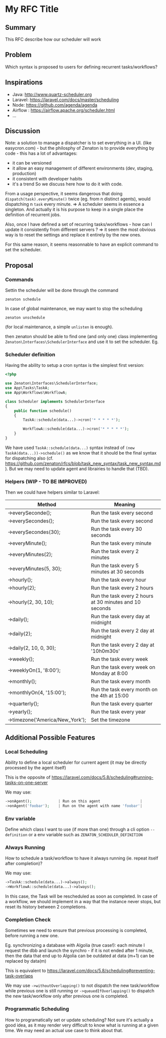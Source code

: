 # My RFC Title

## Summary

This RFC describe how our scheduler will work

## Problem

Which syntax is proposed to users for defining recurrent tasks/workflows? 

## Inspirations

- Java: http://www.quartz-scheduler.org
- Laravel: https://laravel.com/docs/master/scheduling
- Node: https://github.com/agenda/agenda
- Airflow : https://airflow.apache.org/scheduler.html
- ...

## Discussion

Note: a solution to manage a dispatcher is to set everything in a UI. (like easycron.com) - but the philosphy of Zenaton is to provide everything by code - this has a lot of advantages:
- it can be versioned
- it allow an easy management of different environments (dev, staging,  production)
- it consistent with developer habits
- it's a trend
So we discuss here how to do it with code.

From a usage perspective, it seems dangerous that doing `dispatch(task).everyMinute()` twice (eg. from n distinct agents), would dispatching n `task` every minute. => A scheduler seems in essence a singleton. And actually it is his purpose to keep in a single place the definition of recurrent jobs. 

Also, once I have defined a set of recurring tasks/workflows - how can I update it consistently from different servers ? => it seem the most obvious way is to reset the settings and replace it entirely by the new ones.

For this same reason, it seems reasonnable to have an explicit command to set the scheduler.

## Proposal

### Commands
Settin the scheduler will be done through the command
```
zenaton schedule
```
In case of global maintenance, we may want to stop the scheduling
```
zenaton unschedule
```
(for local maintenance, a simple `unlisten` is enough).

then zenaton should be able to find one (and only one) class implementing `Zenaton\Interfaces\SchedulerInterface` and use it to set the scheduler. Eg.

### Scheduler definition

Having the ability to setup a cron syntax is the simplest first version:

```php
<?php

use Zenaton\Interfaces\SchedulerInterface;
use App\Tasks\TaskA;
use App\Workflows\WorkflowA;

class Scheduler implements SchedulerInterface
{
    public function schedule()
    {
        TaskA::schedule(data...)->cron('* * * * *');

        WorkflowA::schedule(data...)->cron('* * * * *');
    }
}
```
We have used `TaskA::schedule(data...)` syntax instead of `(new TaskA(data...))->schedule()` as we know that it should be the final syntax for dispatching also (cf. https://github.com/zenaton/rfcs/blob/task_new_syntax/task_new_syntax.md). But we may need to update agent and librairies to handle that (TBD).

### Helpers (WIP - TO BE IMPROVED)

Then we could have helpers similar to Laravel:

|Method                 | Meaning|
|-----------------------|--------|
|->everySeconde();      | Run the task every second|
|->everySecondes();     | Run the task every second|
|->everySecondes(30);   | Run the task every 30 seconds|
|->everyMinute();       | Run the task every minute|
|->everyMinutes(2);     | Run the task every 2 minutes|
|->everyMinutes(5, 30); | Run the task every 5 minutes at 30 seconds|
|->hourly();            | Run the task every hour|
|->hourly(2);           | Run the task every 2 hours|
|->hourly(2, 30, 10);   | Run the task every 2 hours at 30 minutes and 10 seconds|
|->daily();             | Run the task every day at midnight|
|->daily(2);            | Run the task every 2 day at midnight|
|->daily(2, 10, 0, 30); | Run the task every 2 day at '10h0m30s'|
|->weekly();            | Run the task every week|
|->weeklyOn(1, '8:00'); | Run the task every week on Monday at 8:00|
|->monthly();           | Run the task every month|
|->monthlyOn(4, '15:00');| Run the task every month on the 4th at 15:00|
|->quarterly();         | Run the task every quarter|
|->yearly();            | Run the task every year|
|->timezone('America/New_York');| Set the timezone|


## Additional Possible Features

### Local Scheduling
Ability to define a local scheduler for current agent (it may be directly processed by the agent itself)

This is the opposite of https://laravel.com/docs/5.8/scheduling#running-tasks-on-one-server

We may use:
````php
->onAgent();            | Run on this agent                  |
->onAgent('foobar');    | Run on the agent with name 'foobar'|
````

### Env variable
Define which class I want to use (if more than one) through a cli option `--definition` or a env variable such as `ZENATON_SCHEDULER_DEFINITION`

### Always Running
How to schedule a task/workflow to have it always running (ie. repeat itself after completion)?

We may use:
````php
->TaskA::schedule(data...)->always(); 
->WorkflowA::schedule(data...)->always(); 
````
In this case, the Task will be rescheduled as soon as completed. In case of a workflow, we should implement in a way that the instance never stops, but reset its history between 2 completions.

### Completion Check
Sometimes we need to ensure that previous processing is completed, before running a new one. 

Eg. synchronizing a database with Algolia (true case!): each minute I request the dbb and launch the synchro - if it is not ended after 1 minute, then the data that end up to Algolia can be outdated at data (m+1) can be replaced by data(m)

This is equivalent to https://laravel.com/docs/5.8/scheduling#preventing-task-overlaps

We may use `->withoutOverlapping()` to not dispatch the new task/workflow while previous one is still running or `->queuedIfOverlapping()` to dispatch the new task/workflow only after previous one is completed.

### Programmatic Scheduling
How to programatically set or update scheduling? Not sure it's actually a good idea, as it may render very difficult to know what is running at a given time. We may need an actual use case to think about that.



